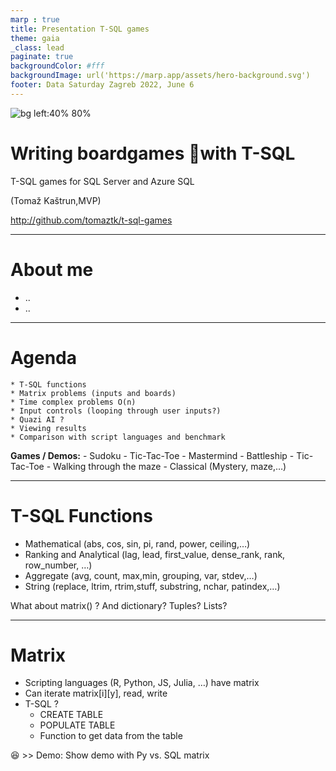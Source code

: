```yaml
---
marp : true
title: Presentation T-SQL games
theme: gaia
_class: lead
paginate: true
backgroundColor: #fff
backgroundImage: url('https://marp.app/assets/hero-background.svg')
footer: Data Saturday Zagreb 2022, June 6
---
```


![bg left:40% 80%](https://upload.wikimedia.org/wikipedia/de/8/8c/Microsoft_SQL_Server_Logo.svg)

# **Writing boardgames with T-SQL**

T-SQL games for SQL Server and Azure SQL

(Tomaž Kaštrun,MVP)

http://github.com/tomaztk/t-sql-games

---

# About me

- ..
- ..

---
# Agenda

    * T-SQL functions
    * Matrix problems (inputs and boards)
    * Time complex problems O(n)
    * Input controls (looping through user inputs?)
    * Quazi AI ?
    * Viewing results
    * Comparison with script languages and benchmark

**Games / Demos:**
    - Sudoku
    - Tic-Tac-Toe
    - Mastermind
    - Battleship
    - Tic-Tac-Toe
    - Walking through the maze
    - Classical (Mystery, maze,…)


---

# T-SQL Functions

- Mathematical (abs, cos, sin, pi, rand, power, ceiling,…)
- Ranking and Analytical (lag, lead, first_value, dense_rank, rank, row_number, …)
- Aggregate (avg, count, max,min, grouping, var, stdev,…)
- String (replace, ltrim, rtrim,stuff, substring, nchar, patindex,…)

What about matrix() ?
And dictionary? Tuples? Lists?

---

# Matrix

- Scripting languages (R, Python, JS, Julia, …) have matrix
- Can iterate matrix[i][y], read, write
- T-SQL ?
    * CREATE TABLE
    * POPULATE TABLE
    * Function to get data from the table

:satisfied: >> Demo:  Show demo with Py vs. SQL matrix
